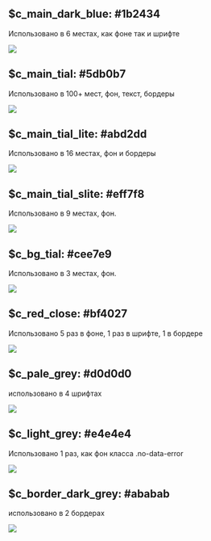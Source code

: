 ## $c\_main\_dark\_blue: \#1b2434

Использовано в 6 местах, как фоне так и шрифте

![](/assets/color_1.png)

## $c\_main\_tial: \#5db0b7

Использовано в 100+ мест, фон, текст, бордеры

![](/assets/c_2.png)

## $c\_main\_tial\_lite: \#abd2dd

Использовано в 16 местах, фон и бордеры

![](/assets/c_3.png)

## $c\_main\_tial\_slite: \#eff7f8

Использовано в 9 местах, фон.

![](/assets/c_4.png)

## $c\_bg\_tial: \#cee7e9

Использовано в 3 местах, фон.

![](/assets/c_5.png)

## $c\_red\_close: \#bf4027

Использовано 5 раз в фоне, 1 раз в шрифте, 1 в бордере

![](/assets/с_6.png)

## $c\_pale\_grey: \#d0d0d0

использовано в 4 шрифтах

![](/assets/c_7.png)

## $c\_light\_grey: \#e4e4e4

Использовано 1 раз, как фон класса .no-data-error

![](/assets/nde.png)

## $c\_border\_dark\_grey: \#ababab

использовано в 2 бордерах

![](/assets/c_9.png)

